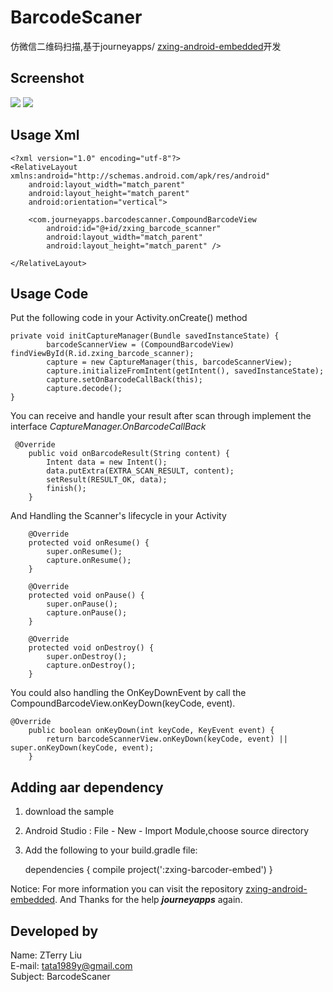 # BarcodeScaner

仿微信二维码扫描,基于journeyapps/ [zxing-android-embedded](https://github.com/journeyapps/zxing-android-embedded)开发


Screenshot
----------
![](https://github.com/liuzhanta/BarcodeScaner/blob/master/image.jpg) ![](https://github.com/liuzhanta/BarcodeScaner/blob/master/screen_shot.gif)

Usage Xml
---------
    <?xml version="1.0" encoding="utf-8"?>
    <RelativeLayout xmlns:android="http://schemas.android.com/apk/res/android"
        android:layout_width="match_parent"
        android:layout_height="match_parent"
        android:orientation="vertical">
    
        <com.journeyapps.barcodescanner.CompoundBarcodeView
            android:id="@+id/zxing_barcode_scanner"
            android:layout_width="match_parent"
            android:layout_height="match_parent" />
    
    </RelativeLayout>

Usage Code
----------
Put the following code in your Activity.onCreate() method

    private void initCaptureManager(Bundle savedInstanceState) {
            barcodeScannerView = (CompoundBarcodeView) findViewById(R.id.zxing_barcode_scanner);
            capture = new CaptureManager(this, barcodeScannerView);
            capture.initializeFromIntent(getIntent(), savedInstanceState);
            capture.setOnBarcodeCallBack(this);
            capture.decode();
    }

You can receive and handle your result after scan through implement the interface _CaptureManager.OnBarcodeCallBack_

     @Override
        public void onBarcodeResult(String content) {
            Intent data = new Intent();
            data.putExtra(EXTRA_SCAN_RESULT, content);
            setResult(RESULT_OK, data);
            finish();
        }
        
And Handling the Scanner's lifecycle in your Activity

        @Override
        protected void onResume() {
            super.onResume();
            capture.onResume();
        }
    
        @Override
        protected void onPause() {
            super.onPause();
            capture.onPause();
        }
    
        @Override
        protected void onDestroy() {
            super.onDestroy();
            capture.onDestroy();
        }

You could also handling the OnKeyDownEvent by call the CompoundBarcodeView.onKeyDown(keyCode, event).

    @Override
        public boolean onKeyDown(int keyCode, KeyEvent event) {
            return barcodeScannerView.onKeyDown(keyCode, event) || super.onKeyDown(keyCode, event);
        }


Adding aar dependency
---------------------
 1. download the sample
 2. Android Studio : File - New - Import Module,choose source directory
 3. Add the following to your build.gradle file:
    
    dependencies {
        compile project(':zxing-barcoder-embed')
    }



Notice: For more information you can visit the repository [zxing-android-embedded](https://github.com/journeyapps/zxing-android-embedded).
And Thanks for the help _**journeyapps**_ again.



Developed by
------------
Name: ZTerry Liu  
E-mail: tata1989y@gmail.com  
Subject: BarcodeScaner 





